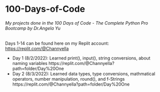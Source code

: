 # 100-Days-of-Code
<h6> My projects done in the 100 Days of Code - The Complete Python Pro Bootcamp by Dr.Angela Yu </h6>

Days 1-14 can be found here on my Replit account: https://replit.com/@Channyella
<ul>
  <li> Day 1 (8/2/2022): Learned print(), input(), string conversions, about naming variables https://replit.com/@Channyella?path=folder/Day%20One
  <li> Day 2 (8/3/2022): Learned data types, type conversions, mathmatical operators, number manipulation, round(), and f-Strings https://replit.com/@Channyella?path=folder/Day%20One
</ul>
